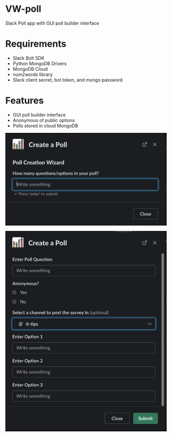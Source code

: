 # VW-poll
Slack Poll app with GUI poll builder interface

# Requirements
- Slack Bolt SDK
- Python MongoDB Drivers
- MongoDB Cloud
- num2words library 
- Slack client secret, bot token, and mongo password

# Features
- GUI poll builder interface
- Anonymous of public options
- Polls stored in cloud MongoDB


![Slack-Poll-1](Slack-Poll-1.png)

![Slack-Poll-2](Slack-Poll-2.png)
